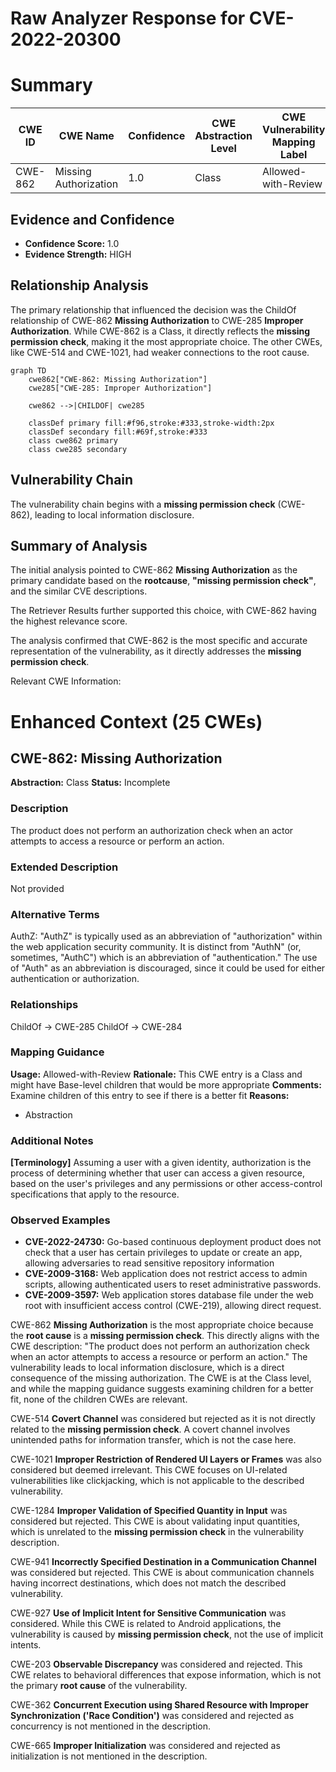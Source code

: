 # Raw Analyzer Response for CVE-2022-20300

# Summary

| CWE ID | CWE Name | Confidence | CWE Abstraction Level | CWE Vulnerability Mapping Label | CWE-Vulnerability Mapping Notes |
|---|---|---|---|---|---|
| CWE-862 | Missing Authorization | 1.0 | Class | Allowed-with-Review | Primary CWE |

## Evidence and Confidence

*   **Confidence Score:** 1.0
*   **Evidence Strength:** HIGH

## Relationship Analysis
The primary relationship that influenced the decision was the ChildOf relationship of CWE-862 **Missing Authorization** to CWE-285 **Improper Authorization**. While CWE-862 is a Class, it directly reflects the **missing permission check**, making it the most appropriate choice. The other CWEs, like CWE-514 and CWE-1021, had weaker connections to the root cause.

```mermaid
graph TD
    cwe862["CWE-862: Missing Authorization"]
    cwe285["CWE-285: Improper Authorization"]

    cwe862 -->|CHILDOF| cwe285

    classDef primary fill:#f96,stroke:#333,stroke-width:2px
    classDef secondary fill:#69f,stroke:#333
    class cwe862 primary
    class cwe285 secondary
```

## Vulnerability Chain
The vulnerability chain begins with a **missing permission check** (CWE-862), leading to local information disclosure.

## Summary of Analysis
The initial analysis pointed to CWE-862 **Missing Authorization** as the primary candidate based on the **rootcause**, **"missing permission check"**, and the similar CVE descriptions.

The Retriever Results further supported this choice, with CWE-862 having the highest relevance score.

The analysis confirmed that CWE-862 is the most specific and accurate representation of the vulnerability, as it directly addresses the **missing permission check**.

Relevant CWE Information:

# Enhanced Context (25 CWEs)

## CWE-862: Missing Authorization
**Abstraction:** Class
**Status:** Incomplete

### Description
The product does not perform an authorization check when an actor attempts to access a resource or perform an action.

### Extended Description
Not provided

### Alternative Terms
AuthZ: "AuthZ" is typically used as an abbreviation of "authorization" within the web application security community. It is distinct from "AuthN" (or, sometimes, "AuthC") which is an abbreviation of "authentication." The use of "Auth" as an abbreviation is discouraged, since it could be used for either authentication or authorization.

### Relationships
ChildOf -> CWE-285
ChildOf -> CWE-284

### Mapping Guidance
**Usage:** Allowed-with-Review
**Rationale:** This CWE entry is a Class and might have Base-level children that would be more appropriate
**Comments:** Examine children of this entry to see if there is a better fit
**Reasons:**
- Abstraction


### Additional Notes
**[Terminology]** Assuming a user with a given identity, authorization is the process of determining whether that user can access a given resource, based on the user's privileges and any permissions or other access-control specifications that apply to the resource.



### Observed Examples
- **CVE-2022-24730:** Go-based continuous deployment product does not check that a user has certain privileges to update or create an app, allowing adversaries to read sensitive repository information
- **CVE-2009-3168:** Web application does not restrict access to admin scripts, allowing authenticated users to reset administrative passwords.
- **CVE-2009-3597:** Web application stores database file under the web root with insufficient access control (CWE-219), allowing direct request.

CWE-862 **Missing Authorization** is the most appropriate choice because the **root cause** is a **missing permission check**. This directly aligns with the CWE description: "The product does not perform an authorization check when an actor attempts to access a resource or perform an action." The vulnerability leads to local information disclosure, which is a direct consequence of the missing authorization. The CWE is at the Class level, and while the mapping guidance suggests examining children for a better fit, none of the children CWEs are relevant.

CWE-514 **Covert Channel** was considered but rejected as it is not directly related to the **missing permission check**. A covert channel involves unintended paths for information transfer, which is not the case here.

CWE-1021 **Improper Restriction of Rendered UI Layers or Frames** was also considered but deemed irrelevant. This CWE focuses on UI-related vulnerabilities like clickjacking, which is not applicable to the described vulnerability.

CWE-1284 **Improper Validation of Specified Quantity in Input** was considered but rejected. This CWE is about validating input quantities, which is unrelated to the **missing permission check** in the vulnerability description.

CWE-941 **Incorrectly Specified Destination in a Communication Channel** was considered but rejected. This CWE is about communication channels having incorrect destinations, which does not match the described vulnerability.

CWE-927 **Use of Implicit Intent for Sensitive Communication** was considered. While this CWE is related to Android applications, the vulnerability is caused by **missing permission check**, not the use of implicit intents.

CWE-203 **Observable Discrepancy** was considered and rejected. This CWE relates to behavioral differences that expose information, which is not the primary **root cause** of the vulnerability.

CWE-362 **Concurrent Execution using Shared Resource with Improper Synchronization ('Race Condition')** was considered and rejected as concurrency is not mentioned in the description.

CWE-665 **Improper Initialization** was considered and rejected as initialization is not mentioned in the description.
